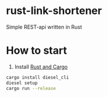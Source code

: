 # rust-link-shortener
Simple REST-api written in Rust


# How to start

1. Install [Rust and Cargo](https://doc.rust-lang.org/cargo/getting-started/installation.html)

```bash
cargo install diesel_cli
diesel setup
cargo run --release
```
